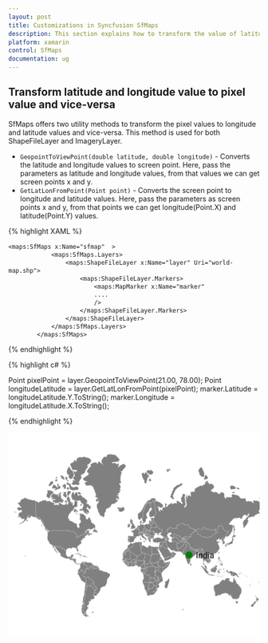 ```yaml
---
layout: post
title: Customizations in Syncfusion SfMaps
description: This section explains how to transform the value of latitude and longitude to pixel value and vice versas
platform: xamarin
control: SfMaps
documentation: ug
---
```


## Transform latitude and longitude value to pixel value and vice-versa

SfMaps offers two utility methods to transform the pixel values to longitude and latitude values and vice-versa. This method is used for both ShapeFileLayer and ImageryLayer.

* `GeopointToViewPoint(double latitude, double longitude)` - Converts the latitude and longitude values to screen point. Here, pass the parameters as latitude and longitude values, from that values we can get screen points x and y.
* `GetLatLonFromPoint(Point point)` - Converts the screen point to longitude and latitude values. Here, pass the parameters as screen points x and y, from that points we can get longitude(Point.X) and latitude(Point.Y) values.



{% highlight XAML %}

    <maps:SfMaps x:Name="sfmap"  >
                <maps:SfMaps.Layers>
                    <maps:ShapeFileLayer x:Name="layer" Uri="world-map.shp">
                        <maps:ShapeFileLayer.Markers>
                            <maps:MapMarker x:Name="marker" 
                            ....
                            />
                        </maps:ShapeFileLayer.Markers>
                    </maps:ShapeFileLayer>
                </maps:SfMaps.Layers>
            </maps:SfMaps>

{% endhighlight %}


{% highlight c# %}

Point pixelPoint = layer.GeopointToViewPoint(21.00, 78.00);
Point longitudeLatitude = layer.GetLatLonFromPoint(pixelPoint);
marker.Latitude = longitudeLatitude.Y.ToString();
marker.Longitude = longitudeLatitude.X.ToString();

{% endhighlight %}

![Latitude longitude to point and vice versa in Xamarin.Forms Maps](Images/PixelToLatLonViceVersa.png)

